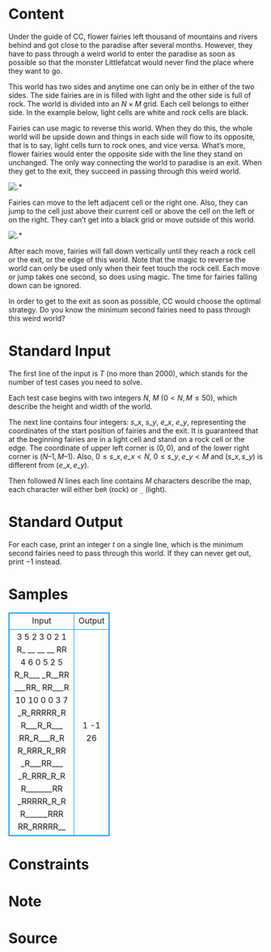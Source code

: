 
# Content

Under the guide of CC, flower fairies left thousand of mountains and rivers behind and got close to the paradise after several months. However, they have to pass through a weird world to enter the paradise as soon as possible so that the monster Littlefatcat would never find the place where they want to go.

This world has two sides and anytime one can only be in either of the two sides. The side fairies are in is filled with light and the other side is full of rock. The world is divided into an $N\times M$ grid. Each cell belongs to either side. In the example below, light cells are white and rock cells are black.

Fairies can use magic to reverse this world. When they do this, the whole world will be upside down and things in each side will flow to its opposite, that is to say, light cells turn to rock ones, and vice versa. What’s more, flower fairies would enter the opposite side with the line they stand on unchanged. The only way connecting the world to paradise is an exit. When they get to the exit, they succeed in passing through this weird world.

![.*](/source/lutece/pass-through/img/aHR0cHM6Ly9hY20udWVzdGMuZWR1LmNuL21lZGlhL2ltYWdlL3Byb2JsZW0vMTE5LzIwMTQwMjAxMTIyNDAyMTcxMi5wbmc=.png)

Fairies can move to the left adjacent cell or the right one. Also, they can jump to the cell just above their current cell or above the cell on the left or on the right. They can’t get into a black grid or move outside of this world. 

![.*](/source/lutece/pass-through/img/aHR0cHM6Ly9hY20udWVzdGMuZWR1LmNuL21lZGlhL2ltYWdlL3Byb2JsZW0vMTE5LzIwMTQwMjAxMTIyNDM1Nzg0My5wbmc=.png)

After each move, fairies will fall down vertically until they reach a rock cell or the exit, or the edge of this world. Note that the magic to reverse the world can only be used only when their feet touch the rock cell. Each move or jump takes one second, so does using magic. The time for fairies falling down can be ignored.

In order to get to the exit as soon as possible, CC would choose the optimal strategy. Do you know the minimum second fairies need to pass through this weird world?

# Standard Input

The first line of the input is $T$ (no more than $2000$), which stands for the number of test cases you need to solve. 

Each test case begins with two integers $N$, $M$ ($0 < N, M\leq 50$), which describe the height and width of the world.

The next line contains four integers: $s\_x$, $s\_y$, $e\_x$, $e\_y$, representing the coordinates of the start position of fairies and the exit. It is guaranteed that at the beginning fairies are in a light cell and stand on a rock cell or the edge. The coordinate of upper left corner is $(0, 0)$, and of the lower right corner is $(N – 1, M – 1)$. Also, $0 \leq s\_x, e\_x < N$, $0\leq s\_y, e\_y < M$ and $(s\_x , s\_y)$ is different from $(e\_x , e\_y)$.

Then followed $N$ lines each line contains $M$ characters describe the map, each character will either be`R` (rock) or `_` (light).

# Standard Output

For each case, print an integer $t$ on a single line, which is the minimum second fairies need to pass through this world. If they can never get out, print $-1$ instead.

# Samples

<style>
        table,table tr th, table tr td { border:1px solid #0094ff; }
        table { width: 200px; min-height: 25px; line-height: 25px; text-align: center; border-collapse: collapse;}   
    </style>
<table>
	<tr>
		<td>Input</td>
		<td>Output</td>
	</tr>
<tr><td>3
5 2
3 0 2 1
R_
__
__
__
RR
4 6
0 5 2 5
R_R___
_R__RR
___RR_
RR___R
10 10
0 0 3 7
_R_RRRRR_R
R___R_R___
RR_R___R_R
R_RRR_R_RR
_R___RR___
_R_RRR_R_R
R_______RR
_RRRRR_R_R
R______RRR
RR_RRRRR__</td><td>1
-1
26</td></tr></table>


# Constraints



# Note



# Source


